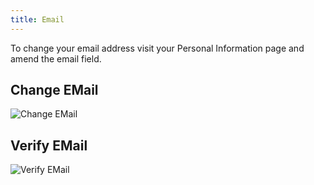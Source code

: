 ```yaml
---
title: Email
---
```


To change your email address visit your Personal Information page and amend the email field.


## Change EMail
![Change EMail](/img/change-email.gif)

## Verify EMail
![Verify EMail](/img/email-verify.gif)
